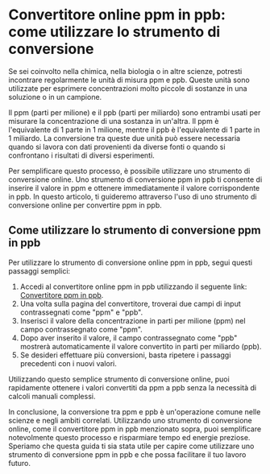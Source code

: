 Convertitore online ppm in ppb: come utilizzare lo strumento di conversione
===========================================================================

Se sei coinvolto nella chimica, nella biologia o in altre scienze, potresti incontrare regolarmente le unità di misura ppm e ppb. Queste unità sono utilizzate per esprimere concentrazioni molto piccole di sostanze in una soluzione o in un campione.

Il ppm (parti per milione) e il ppb (parti per miliardo) sono entrambi usati per misurare la concentrazione di una sostanza in un'altra. Il ppm è l'equivalente di 1 parte in 1 milione, mentre il ppb è l'equivalente di 1 parte in 1 miliardo. La conversione tra queste due unità può essere necessaria quando si lavora con dati provenienti da diverse fonti o quando si confrontano i risultati di diversi esperimenti.

Per semplificare questo processo, è possibile utilizzare uno strumento di conversione online. Uno strumento di conversione ppm in ppb ti consente di inserire il valore in ppm e ottenere immediatamente il valore corrispondente in ppb. In questo articolo, ti guideremo attraverso l'uso di uno strumento di conversione online per convertire ppm in ppb.

Come utilizzare lo strumento di conversione ppm in ppb
------------------------------------------------------

Per utilizzare lo strumento di conversione online ppm in ppb, segui questi passaggi semplici:

1. Accedi al convertitore online ppm in ppb utilizzando il seguente link: [Convertitore ppm in ppb](https://www.onlinecalculatorsfree.com/it/convert/ppm-to-ppb.html).
2. Una volta sulla pagina del convertitore, troverai due campi di input contrassegnati come "ppm" e "ppb".
3. Inserisci il valore della concentrazione in parti per milione (ppm) nel campo contrassegnato come "ppm".
4. Dopo aver inserito il valore, il campo contrassegnato come "ppb" mostrerà automaticamente il valore convertito in parti per miliardo (ppb).
5. Se desideri effettuare più conversioni, basta ripetere i passaggi precedenti con i nuovi valori.

Utilizzando questo semplice strumento di conversione online, puoi rapidamente ottenere i valori convertiti da ppm a ppb senza la necessità di calcoli manuali complessi.

In conclusione, la conversione tra ppm e ppb è un'operazione comune nelle scienze e negli ambiti correlati. Utilizzando uno strumento di conversione online, come il convertitore ppm in ppb menzionato sopra, puoi semplificare notevolmente questo processo e risparmiare tempo ed energie preziose. Speriamo che questa guida ti sia stata utile per capire come utilizzare uno strumento di conversione ppm in ppb e che possa facilitare il tuo lavoro futuro.
